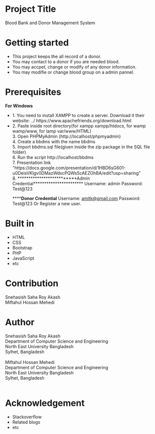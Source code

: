 # Project Title
Blood Bank and Donor Management System

# Getting started
<ul> 

  <li> This project keeps the all record of a donor. </li>
  <li> You may contact to a donor if you are needed blood. </li>
  <li> You may accpet, change or modify of any donor information. </li>
  <li> You may modifie or change blood group on a admin pannel. </li>

</ul>

# Prerequisites
<b>For Windows</b>
<ul>
<li>1. You need to install XAMPP to create a server. Download it their website: ../ https://www.apachefriends.org/download.html <br/>
<li>
2. Paste inside root directory(for xampp xampp/htdocs, for wamp wamp/www, for lamp var/www/HTML)<br/>
3. Open PHPMyAdmin (http://localhost/phpmyadmin)<br/>
4. Create a bbdms with the name bbdms <br/>
5. Import bbdms.sql file(given inside the zip package in the SQL file folder)<br/>
6. Run the script http://localhost/bbdms<br/>
7. Presentation link "https://docs.google.com/presentation/d/1HBD6sG601-u0DeisVKlgv0DMazWdxcPQWs5cAEZOhBA/edit?usp=sharing" <br/>
8. 
**************************Admin Credential***********************
Username: admin
Password: Test@123

**************************Donor Credential**********************
Username: amitk@gmail.com
Password: Test@123
Or Register a new user. <br/>
</ul>


# Built in
<ul> 
  
  <li>  HTML </li>
  <li> CSS </li>
  <li> Bootstrap </li>
  <li> PHP </li>
  <li> JavaScript </li>
  <li> etc </li>
</ul>

# Contribution
Snehasish Saha Roy Akash <br/>
Miftahul Hossan Mehedi

# Author
Snehasish Saha Roy Akash <br/>
Department of Computer Science and Engineering <br/>
North East University Bangladesh <br/>
Sylhet, Bangladesh <br/>
<br/>
Miftahul Hossan Mehedi <br/>
Department of Computer Science and Engineering <br/>
North East University Bangladesh <br/>
Sylhet, Bangladesh <br/>
<br/>

# Acknowledgement
<ul> <li> Stackoverflow  <br/> </li> <li> Related blogs <br/> </li> <li> etc </li> </ul>
